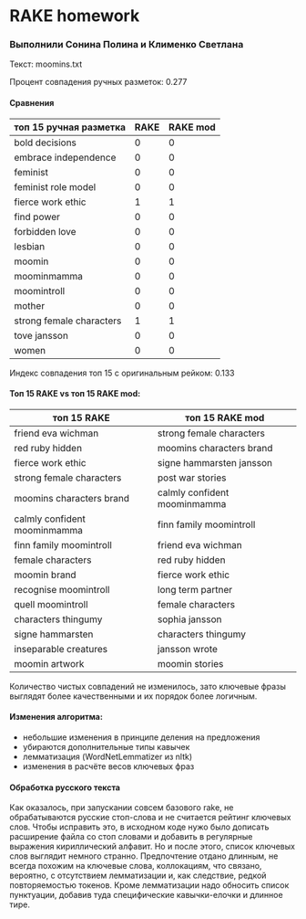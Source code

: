 # RAKE homework
### Выполнили Сонина Полина и Клименко Светлана

Текст: moomins.txt

Процент совпадения ручных разметок: 0.277


#### Сравнения

топ 15 ручная разметка | RAKE | RAKE mod
---------------------- | ---- | --------
bold decisions | 0 | 0
embrace independence | 0 | 0
feminist | 0 | 0
feminist role model | 0 | 0
fierce work ethic | 1 | 1
find power | 0 | 0
forbidden love | 0 | 0
lesbian | 0 | 0
moomin | 0 | 0
moominmamma | 0 | 0
moomintroll | 0 | 0
mother | 0 | 0
strong female characters | 1 | 1
tove jansson | 0 | 0
women | 0 | 0

Индекс совпадения топ 15 с оригинальным рейком: 0.133

#### Топ 15 RAKE vs топ 15 RAKE mod:

топ 15 RAKE | топ 15 RAKE mod
----------- | ---------------
friend eva wichman | strong female characters
red ruby hidden | moomins characters brand
fierce work ethic | signe hammarsten jansson
strong female characters | post war stories
moomins characters brand | calmly confident moominmamma
calmly confident moominmamma | finn family moomintroll
finn family moomintroll | friend eva wichman
female characters | red ruby hidden
moomin brand | fierce work ethic
recognise moomintroll | long term partner
quell moomintroll | female characters
characters thingumy | sophia jansson
signe hammarsten | characters thingumy
inseparable creatures | jansson wrote
moomin artwork | moomin stories

Количество чистых совпадений не изменилось, зато ключевые фразы выглядят более качественными и их порядок более логичным.


#### Изменения алгоритма:
- небольшие изменения в принципе деления на предложения
- убираются дополнительные типы кавычек
- лемматизация (WordNetLemmatizer из nltk)
- изменения в расчёте весов ключевых фраз

#### Обработка русского текста

Как оказалось, при запускании совсем базового rake, не обрабатываются русские стоп-слова и не считается рейтинг ключевых слов. 
Чтобы исправить это, в исходном коде нужо было дописать расширение файла со стоп словами и добавить в регулярные выражения кириллический алфавит. 
Но и после этого, список ключевых слов выглядит немного странно. Предпочтение отдано длинным, не всегда похожим на ключевые слова, коллокациям, что связано, вероятно, с отсутствием лемматизации и, как следствие, редкой повторяемостью токенов. 
Кроме лемматизации надо обносить список пунктуации, добавив туда специфические кавычки-елочки и длинное тире.